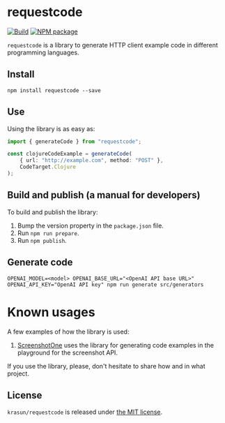 # requestcode

[![Build](https://github.com/krasun/requestcode/actions/workflows/build.yml/badge.svg?branch=main)](https://github.com/krasun/requestcode/actions/workflows/build.yml)
[![NPM package](https://img.shields.io/npm/v/requestcode.svg?branch=main)](https://www.npmjs.com/package/requestcode)

`requestcode` is a library to generate HTTP client example code in different programming languages.

## Install

```shell
npm install requestcode --save
```

## Use

Using the library is as easy as:

```typescript
import { generateCode } from "requestcode";

const clojureCodeExample = generateCode(
    { url: "http://example.com", method: "POST" },
    CodeTarget.Clojure
);
```

## Build and publish (a manual for developers)

To build and publish the library:

1. Bump the version property in the `package.json` file.
2. Run `npm run prepare`.
3. Run `npm publish`.

## Generate code

```shell
OPENAI_MODEL=<model> OPENAI_BASE_URL="<OpenAI API base URL>" OPENAI_API_KEY="OpenAI API key" npm run generate src/generators
```

# Known usages

A few examples of how the library is used:

1. [ScreenshotOne](https://screenshotone.com) uses the library for generating code examples in the playground for the screenshot API.

If you use the library, please, don't hesitate to share how and in what project.

## License

`krasun/requestcode` is released under [the MIT license](LICENSE).
